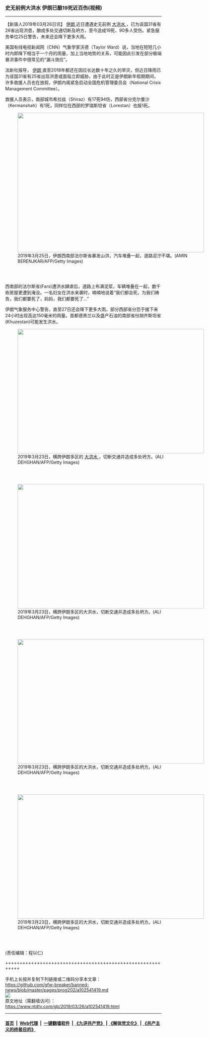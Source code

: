 ### 史无前例大洪水 伊朗已酿19死近百伤(视频)
------------------------

<div class="post_content" itemprop="articleBody">
 <p>
  【新唐人2019年03月26日讯】
  <a href="https://www.ntdtv.com/gb/伊朗.htm">
   伊朗
  </a>
  近日遭遇史无前例
  <a href="https://www.ntdtv.com/gb/大洪水.htm">
   大洪水
  </a>
  ，已为该国31省有26省出现洪患，酿成多处交通切断及坍方，至今造成19死、90多人受伤。紧急服务单位25日警告，未来还会降下更多大雨。
 </p>
 <p>
  美国有线电视新闻网（CNN）气象学家沃德（Taylor Ward）说，当地在短短几小时内即降下相当于一个月的雨量，加上当地地势的关系，可能因此引发在部分极端暴洪事件中很常见的“漏斗效应”。
 </p>
 <p>
  法新社报导，
  <a href="https://www.ntdtv.com/gb/伊朗.htm">
   伊朗
  </a>
  直至2018年都还在因应长达数十年之久的旱灾，但近日降雨已为该国31省有25省出现洪患或面临立即威胁，由于此时正是伊朗新年假期期间，许多救援人员也在放假，伊朗内阁紧急启动全国危机管理委员会（National Crisis Management Committee）。
 </p>
 <p>
  救援人员表示，南部城市希拉兹（Shiraz）有17死94伤，西部省分克尔曼沙（Kermanshah）有1死，同样位在西部的罗瑞斯坦省（Lorestan）也报1死。
 </p>
 <figure class="wp-caption alignnone" id="attachment_102541426" style="width: 600px">
  <img alt="" class="size-medium wp-image-102541426" height="450" src="https://www.ntdtv.com/assets/uploads/2019/03/GettyImages-1132744022-600x450.jpg" width="600">
   <br/><figcaption class="wp-caption-text">
    2019年3月25日，伊朗西南部法尔斯省暴发山洪，汽车堆叠一起，道路泥泞不堪。(AMIN BERENJKAR/AFP/Getty Images)
   </figcaption><br/>
  </img>
 </figure><br/>
 <p>
  西南部的法尔斯省(Fars)遭洪水肆虐后，道路上布满泥浆，车辆堆叠在一起，数千栋房屋更遭到淹没。一名妇女在洪水来袭时，喃喃地说着“我们都会死，为我们祷告，我们都要死了，妈妈，我们都要死了…”
 </p>
 <p>
  伊朗气象服务中心警告，直至27日还会降下更多大雨，部分西部省分恐于接下来24小时出现高达150毫米的雨量。首都德黑兰以及盛产石油的南部省份胡齐斯坦省(Khuzestan)可能发生洪水。
 </p>
 <figure class="wp-caption alignnone" id="attachment_102541432" style="width: 600px">
  <img alt="" class="size-medium wp-image-102541432" height="401" src="https://www.ntdtv.com/assets/uploads/2019/03/GettyImages-1132454176-600x401.jpg" width="600">
   <br/><figcaption class="wp-caption-text">
    2019年3月23日，横跨伊朗多区的
    <a href="https://www.ntdtv.com/gb/大洪水.htm">
     大洪水
    </a>
    ，切断交通并造成多处坍方。(ALI DEHGHAN/AFP/Getty Images)
   </figcaption><br/>
  </img>
 </figure><br/>
 <figure class="wp-caption alignnone" id="attachment_102541433" style="width: 600px">
  <img alt="" class="size-medium wp-image-102541433" height="401" src="https://www.ntdtv.com/assets/uploads/2019/03/GettyImages-1132454178-600x401.jpg" width="600">
   <br/><figcaption class="wp-caption-text">
    2019年3月23日，横跨伊朗多区的大洪水，切断交通并造成多处坍方。(ALI DEHGHAN/AFP/Getty Images)
   </figcaption><br/>
  </img>
 </figure><br/>
 <figure class="wp-caption alignnone" id="attachment_102541434" style="width: 600px">
  <img alt="" class="size-medium wp-image-102541434" height="401" src="https://www.ntdtv.com/assets/uploads/2019/03/GettyImages-1132454179-600x401.jpg" width="600">
   <br/><figcaption class="wp-caption-text">
    2019年3月23日，横跨伊朗多区的大洪水，切断交通并造成多处坍方。(ALI DEHGHAN/AFP/Getty Images)
   </figcaption><br/>
  </img>
 </figure><br/>
 <figure class="wp-caption alignnone" id="attachment_102541435" style="width: 600px">
  <img alt="" class="size-medium wp-image-102541435" height="401" src="https://www.ntdtv.com/assets/uploads/2019/03/GettyImages-1132454181-600x401.jpg" width="600">
   <br/><figcaption class="wp-caption-text">
    2019年3月23日，横跨伊朗多区的大洪水，切断交通并造成多处坍方。(ALI DEHGHAN/AFP/Getty Images)
   </figcaption><br/>
  </img>
 </figure><br/>
 <p>
 </p>
 <p>
  (责任编辑：程以仁)
 </p>
 <div class="single_ad">
 </div>
</div>

+++++++++++++++++++++++++++++++++++++++++++++++++++++++++++<br/><br/>
手机上长按并复制下列链接或二维码分享本文章：<br/>
https://github.com/gfw-breaker/banned-news/blob/master/pages/prog202/a102541419.md <br/>
<a href='https://github.com/gfw-breaker/banned-news/blob/master/pages/prog202/a102541419.md'><img src='https://github.com/gfw-breaker/banned-news/blob/master/pages/prog202/a102541419.md.png'/></a> <br/>
原文地址（需翻墙访问）：https://www.ntdtv.com/gb/2019/03/26/a102541419.html


------------------------
#### [首页](https://github.com/gfw-breaker/banned-news/blob/master/README.md) &nbsp;|&nbsp; [Web代理](https://github.com/labour-camp/helloworld) &nbsp;|&nbsp; [一键翻墙软件](https://github.com/gfw-breaker/nogfw/blob/master/README.md) &nbsp;| [《九评共产党》](https://github.com/gfw-breaker/9ping.md/blob/master/README.md#九评之一评共产党是什么) | [《解体党文化》](https://github.com/gfw-breaker/jtdwh.md/blob/master/README.md) | [《共产主义的终极目的》](https://github.com/gfw-breaker/gczydzjmd.md/blob/master/README.md)


